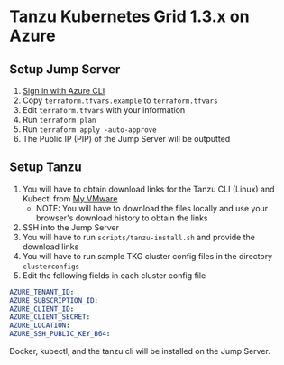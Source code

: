 # Tanzu Kubernetes Grid 1.3.x on Azure

## Setup Jump Server

1. [Sign in with Azure CLI](https://docs.microsoft.com/en-us/cli/azure/authenticate-azure-cli)
1. Copy `terraform.tfvars.example` to `terraform.tfvars`
1. Edit `terraform.tfvars` with your information
1. Run `terraform plan`
1. Run `terraform apply -auto-approve`
1. The Public IP (PIP) of the Jump Server will be outputted

## Setup Tanzu

1. You will have to obtain download links for the Tanzu CLI (Linux) and Kubectl from [My VMware](https://www.vmware.com/go/get-tkg)
    * NOTE: You will have to download the files locally and use your browser's download history to obtain the links
1. SSH into the Jump Server
1. You will have to run `scripts/tanzu-install.sh` and provide the download links
1. You will have to run sample TKG cluster config files in the directory `clusterconfigs`
1. Edit the following fields in each cluster config file
```yaml
AZURE_TENANT_ID: 
AZURE_SUBSCRIPTION_ID: 
AZURE_CLIENT_ID: 
AZURE_CLIENT_SECRET: 
AZURE_LOCATION: 
AZURE_SSH_PUBLIC_KEY_B64: 
```

Docker, kubectl, and the tanzu cli will be installed on the Jump Server.
